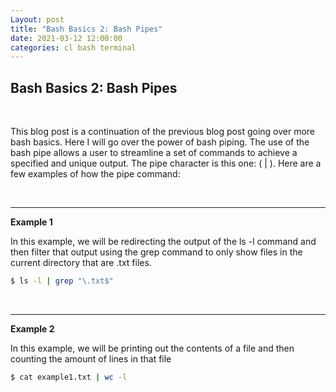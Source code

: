 ```yaml
---
Layout: post
title: "Bash Basics 2: Bash Pipes"
date: 2021-03-12 12:00:00
categories: cl bash terminal
---
```


## **Bash Basics 2: Bash Pipes**

<br>

This blog post is a continuation of the previous blog post going over more bash basics. Here I will go over the power of bash piping. The use of the bash pipe allows a user to streamline a set of commands to achieve a specified and unique output. The pipe character is this one: ( | ). Here are a few examples of how the pipe command: 

<br>

---

**Example 1**

In this example, we will be redirecting the output of the ls -l command and then filter that output using the grep command to only show files in the current directory that are .txt files. 

``` bash
$ ls -l | grep "\.txt$"
```

<br>

---

**Example 2**

In this example, we will be printing out the contents of a file and then counting the amount of lines in that file 

``` bash
$ cat example1.txt | wc -l
```

<br>

